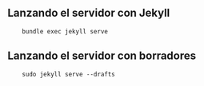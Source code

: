 ## Lanzando el servidor con Jekyll
        
        bundle exec jekyll serve

## Lanzando el servidor con borradores

        sudo jekyll serve --drafts